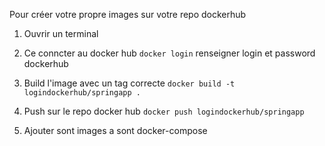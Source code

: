 Pour créer votre propre images sur votre repo dockerhub

1. Ouvrir un terminal
2. Ce conncter au docker hub 
```docker login```
renseigner login et password dockerhub

3. Build l'image avec un tag correcte
```docker build -t logindockerhub/springapp . ```

4. Push sur le repo docker hub
```docker push logindockerhub/springapp```

5. Ajouter sont images a sont docker-compose
